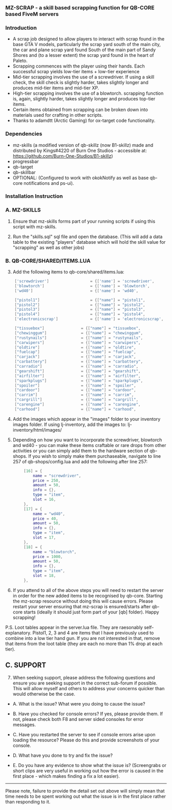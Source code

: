 ### MZ-SCRAP - a skill based scrapping function for QB-CORE based FiveM servers

### Introduction 
- A scrap job designed to allow players to interact with scrap found in the base GTA V models, particularly the scrap yard south of the main city, the car and plane scrap yard found South of the main part of Sandy Shores and (to a lesser extent) the scrap yard found in the heart of Paleto.
- Scrapping commences with the player using their hands. Each successful scrap yields low-tier items + low-tier experience
- Mid-tier scrapping involves the use of a screwdriver. If using a skill check, the skill check is slightly harder, takes slightly longer and produces mid-tier items and mid-tier XP.
- High-tier scrapping involves the use of a blowtorch. scrapping function is, again, slightly harder, takes slightly longer and produces top-tier items.
- Certain items obtained from scrapping can be broken down into materials used for crafting in other scripts.
- Thanks to adamdtt (Arctic Gaming) for ox-target code functionality.

### Dependencies
- mz-skills (a modified version of qb-skillz (now B1-skillz) made and distributed by Kings#4220 of Burn One Studios - accessible at: https://github.com/Burn-One-Studios/B1-skillz)
- progressbar
- qb-target
- qb-skillbar
- OPTIONAL: (Configured to work with okokNotify as well as base qb-core notifications and ps-ui).

### Installation Instruction

### A. MZ-SKILLS

1. Ensure that mz-skills forms part of your running scripts if using this script with mz-skills. 

2. Run the "skills.sql" sql file and open the database. (This will add a data table to the existing "players" database which will hold the skill value for "scrapping" as well as other jobs)

### B. QB-CORE/SHARED/ITEMS.LUA

3. Add the following items to qb-core/shared/items.lua:

```lua
	['screwdriver'] 				 = {['name'] = 'screwdriver', 			  		['label'] = 'Screwdriver', 				['weight'] = 100, 		['type'] = 'item', 		['image'] = 'screwdriver.png', 			['unique'] = false, 	['useable'] = true, 	['shouldClose'] = false,   ['combinable'] = nil,   ['description'] = 'A flathead screwdriver. I mean sure the handle is a bit worn but this thing probably works.'},
	['blowtorch'] 				 	 = {['name'] = 'blowtorch', 			    	['label'] = 'Blowtorch', 				['weight'] = 3500, 		['type'] = 'item', 		['image'] = 'blowtorch.png', 			['unique'] = true, 		['useable'] = false, 	['shouldClose'] = false,   ['combinable'] = nil,   ['description'] = 'A high propane instrument used for welding and other things...'},
	['wd40'] 				 	 	 = {['name'] = 'wd40', 			    			['label'] = 'WD-40', 					['weight'] = 250, 		['type'] = 'item', 		['image'] = 'wd40.png', 				['unique'] = true, 		['useable'] = false, 	['shouldClose'] = false,   ['combinable'] = nil,   ['description'] = 'A chemical compound with multiple purposes, including the removal of corrosion.'},

	["pistol1"] 					 = {["name"] = "pistol1", 						["label"] = "Pistol Grip", 				["weight"] = 100, 		["type"] = "item", 		["image"] = "pistol1.png", 				["unique"] = false, 		["useable"] = false, 	["shouldClose"] = false,   ["combinable"] = nil,   ["description"] = "The barrel of a Walther P-99 Pistol."},
	["pistol2"] 					 = {["name"] = "pistol2", 						["label"] = "Slide Assembly", 			["weight"] = 100, 		["type"] = "item", 		["image"] = "pistol2.png", 				["unique"] = false, 		["useable"] = false, 	["shouldClose"] = false,   ["combinable"] = nil,   ["description"] = "The frame of a Walther P-99 Pistol."},
	["pistol3"] 					 = {["name"] = "pistol3", 						["label"] = "Slide", 					["weight"] = 100, 		["type"] = "item", 		["image"] = "pistol3.png", 				["unique"] = false, 		["useable"] = false, 	["shouldClose"] = false,   ["combinable"] = nil,   ["description"] = "The grip of a Walther P-99 Pistol."},
	["pistol4"] 					 = {["name"] = "pistol4", 						["label"] = "Pistol Chassis", 			["weight"] = 100, 		["type"] = "item", 		["image"] = "pistol4.png", 				["unique"] = false, 		["useable"] = false, 	["shouldClose"] = false,   ["combinable"] = nil,   ["description"] = "The chassis of a Walther P-99 Pistol."},
	['electronicscrap'] 			 = {['name'] = 'electronicscrap', 			    ['label'] = 'Electronic Scrap', 		['weight'] = 100, 		['type'] = 'item', 		['image'] = 'electronics.png', 			['unique'] = false, 	['useable'] = true, 	['shouldClose'] = false,   ['combinable'] = nil,   ['description'] = 'A couple of wires and a circuit board, might be able to do something with this?'},

	["tissuebox"]         	     = {["name"] = "tissuebox",         		["label"] = "Tissue Box",    			["weight"] = 100,       ["type"] = "item",      ["image"] = "tissuebox.png",     	    ["unique"] = false,     ["useable"] = true,     ["shouldClose"] = true,    ["combinable"] = nil,   ["description"] = "An old box of tissues... Wonderful..."},
	["chewinggum"]               = {["name"] = "chewinggum",         		["label"] = "Old pack of gum",    		["weight"] = 120,       ["type"] = "item",      ["image"] = "chewinggum.png",           ["unique"] = false,     ["useable"] = true,     ["shouldClose"] = true,    ["combinable"] = nil,   ["description"] = "An old looking pack of chewing gum... Wouldn't trust it..."},
	["rustynails"]         	 	 = {["name"] = "rustynails",         		["label"] = "Rusted Nails",    			["weight"] = 150,       ["type"] = "item",      ["image"] = "rustynails.png",     		["unique"] = false,     ["useable"] = true,     ["shouldClose"] = true,    ["combinable"] = nil,   ["description"] = "A collection of nails that have seen better days... Perhaps they can be cleaned?"},
	["carwipers"]         	     = {["name"] = "carwipers",         		["label"] = "Windsheild Wipers",    	["weight"] = 250,       ["type"] = "item",      ["image"] = "windshieldwipers.png",     ["unique"] = false,     ["useable"] = true,     ["shouldClose"] = true,    ["combinable"] = nil,   ["description"] = "Looks like these wipers can still be used, not bad."},
	["oldtire"]             	 = {["name"] = "oldtire",         			["label"] = "Old worn tire",    		["weight"] = 320,       ["type"] = "item",      ["image"] = "oldtire.png",         		["unique"] = false,     ["useable"] = true,     ["shouldClose"] = true,    ["combinable"] = nil,   ["description"] = "This tire looks like it has seen better days, might be able to salvage some of it..."},
	["fuelcap"]         	 	 = {["name"] = "fuelcap",         			["label"] = "Fuel Cap",    				["weight"] = 160,       ["type"] = "item",      ["image"] = "fuelcap.png",     			["unique"] = false,     ["useable"] = true,     ["shouldClose"] = true,    ["combinable"] = nil,   ["description"] = "Used to keep the fuel in the tank, could use a spare couple of these..."},
	["carjack"]         	     = {["name"] = "carjack",         			["label"] = "Car Jack",    				["weight"] = 1000,      ["type"] = "item",      ["image"] = "carjack.png",     	    	["unique"] = false,     ["useable"] = true,     ["shouldClose"] = true,    ["combinable"] = nil,   ["description"] = "A battery used to power motor vehicles. Not sure if this has any charge left."},
	["carbattery"]         	     = {["name"] = "carbattery",         		["label"] = "Car Battery",    			["weight"] = 800,       ["type"] = "item",      ["image"] = "carbattery.png",     	    ["unique"] = false,     ["useable"] = true,     ["shouldClose"] = true,    ["combinable"] = nil,   ["description"] = "A battery used to power motor vehicles. Not sure if this has any charge left."},
	["carradio"]             	 = {["name"] = "carradio",         			["label"] = "Car Radio",    			["weight"] = 550,       ["type"] = "item",      ["image"] = "carradio.png",         	["unique"] = false,     ["useable"] = true,     ["shouldClose"] = true,    ["combinable"] = nil,   ["description"] = "A radio equipped to play through changes in radio signals."},
	["gearshift"]         	 	 = {["name"] = "gearshift",         		["label"] = "Gearshift",    			["weight"] = 450,       ["type"] = "item",      ["image"] = "gearshift.png",     		["unique"] = false,     ["useable"] = true,     ["shouldClose"] = true,    ["combinable"] = nil,   ["description"] = "A manual car stick shifter."},
	["airfilter"]         	     = {["name"] = "airfilter",         		["label"] = "Airfilter",    			["weight"] = 550,       ["type"] = "item",      ["image"] = "airfilter.png",     	    ["unique"] = false,     ["useable"] = true,     ["shouldClose"] = true,    ["combinable"] = nil,   ["description"] = "A filter to avoid contimaination of airflow into the motor vehicle."},
	["sparkplugs"]             	 = {["name"] = "sparkplugs",         		["label"] = "Sparkplugs",    			["weight"] = 250,       ["type"] = "item",      ["image"] = "sparkplugs.png",           ["unique"] = false,     ["useable"] = true,     ["shouldClose"] = true,    ["combinable"] = nil,   ["description"] = "Car part generating electrical spark for combustion of motor vehicle fuel."},
	["spoiler"]         	 	 = {["name"] = "spoiler",         			["label"] = "Car Spoiler",    			["weight"] = 1300,      ["type"] = "item",      ["image"] = "spoiler.png",     			["unique"] = false,     ["useable"] = true,     ["shouldClose"] = true,    ["combinable"] = nil,   ["description"] = "A car spoiler used to improve aerodynamics and slip stream performance of a motor vehicle."},
	["cardoor"]         	     = {["name"] = "cardoor",         			["label"] = "Car Door",    				["weight"] = 1650,      ["type"] = "item",      ["image"] = "cardoor.png",     	    	["unique"] = false,     ["useable"] = true,     ["shouldClose"] = true,    ["combinable"] = nil,   ["description"] = "A door which has been stripped off a motor vehicle."},
	["carrim"]             		 = {["name"] = "carrim",         			["label"] = "Sports Rim",    			["weight"] = 850,       ["type"] = "item",      ["image"] = "carrim.png",         		["unique"] = false,     ["useable"] = true,     ["shouldClose"] = true,    ["combinable"] = nil,   ["description"] = "A chrome rim alloy."},
	["cargrill"]         	 	 = {["name"] = "cargrill",         			["label"] = "Car Grill",    			["weight"] = 850,       ["type"] = "item",      ["image"] = "cargrill.png",     		["unique"] = false,     ["useable"] = true,     ["shouldClose"] = true,    ["combinable"] = nil,   ["description"] = "Front grill chrome alloy from a motor vehicle."},
	["carengine"]         	 	 = {["name"] = "carengine",         		["label"] = "Engine Block",    			["weight"] = 2250,      ["type"] = "item",      ["image"] = "carengine.png",     		["unique"] = false,     ["useable"] = true,     ["shouldClose"] = true,    ["combinable"] = nil,   ["description"] = "Combustion engine from a motor vehicle."},
	["carhood"]         	 	 = {["name"] = "carhood",         			["label"] = "Car Hood",    				["weight"] = 1450,      ["type"] = "item",      ["image"] = "carhood.png",     			["unique"] = false,     ["useable"] = true,     ["shouldClose"] = true,    ["combinable"] = nil,   ["description"] = "The hood component of a motor vehicle."},
```

4. Add the images which appear in the "images" folder to your inventory images folder. If using lj-inventory, add the images to: lj-inventory/html/images/

5. Depending on how you want to incorporate the screwdriver, blowtorch and wd40 - you can make these items craftable or rare drops from other activities or you can simply add them to the hardware section of qb-shops. If you wish to simply make them purchaseable, navigate to line 257 of qb-shops/config.lua and add the following after line 257:

```lua
        [16] = {
            name = "screwdriver",
            price = 250,
            amount = 50,
            info = {},
            type = "item",
            slot = 16,
        },
        [17] = {
            name = "wd40",
            price = 40,
            amount = 50,
            info = {},
            type = "item",
            slot = 17,
        },
        [18] = {
            name = "blowtorch",
            price = 1000,
            amount = 50,
            info = {},
            type = "item",
            slot = 18,
        },		
```

6. If you attend to all of the above steps you will need to restart the server in order for the new added items to be recognised by qb-core. Starting the mz-scrap resource without doing this will cause errors. Please restart your server ensuring that mz-scrap is ensured/starts after qb-core starts (ideally it should just form part of your [qb] folder). Happy scrapping!

P.S. Loot tables appear in the server.lua file. They are raesonably self-explanatory. Pistol1, 2, 3 and 4 are items that I have previously used to combine into a low tier hand gun. If you are not interested in that, remove that items from the loot table (they are each no more than 1% drop at each tier). 

## C. SUPPORT

7. When seeking support, please address the following questions and ensure you are seeking support in the correct sub-forum if possible. This will allow myself and others to address your concerns quicker than would otherwise be the case.

- A. What is the issue? What were you doing to cause the issue? 

- B. Have you checked for console errors? If yes, please provide them. If not, please check both F8 and server sided consoles for error messages. 

- C. Have you restarted the server to see if console errors arise upon loading the resource? Please do this and provide screenshots of your console.

- D. What have you done to try and fix the issue? 

- E. Do you have any evidence to show what the issue is? (Screengrabs or short clips are very useful in working out how the error is caused in the first place - which makes finding a fix a lot easier).

-----------------------

Please note, failure to provide the detail set out above will simply mean that time needs to be spent working out what the issue is in the first place rather than responding to it.
